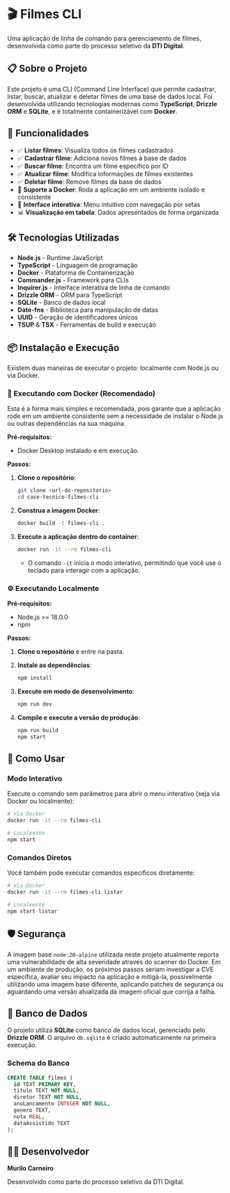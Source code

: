 # 🎬 Filmes CLI

Uma aplicação de linha de comando para gerenciamento de filmes, desenvolvida como parte do processo seletivo da **DTI Digital**.

## 📋 Sobre o Projeto

Este projeto é uma CLI (Command Line Interface) que permite cadastrar, listar, buscar, atualizar e deletar filmes de uma base de dados local. Foi desenvolvida utilizando tecnologias modernas como **TypeScript**, **Drizzle ORM** e **SQLite**, e é totalmente containerizável com **Docker**.

## 🚀 Funcionalidades

- ✅ **Listar filmes**: Visualiza todos os filmes cadastrados
- ✅ **Cadastrar filme**: Adiciona novos filmes à base de dados
- ✅ **Buscar filme**: Encontra um filme específico por ID
- ✅ **Atualizar filme**: Modifica informações de filmes existentes
- ✅ **Deletar filme**: Remove filmes da base de dados
- 🐳 **Suporte a Docker**: Roda a aplicação em um ambiente isolado e consistente
- 🎨 **Interface interativa**: Menu intuitivo com navegação por setas
- 📊 **Visualização em tabela**: Dados apresentados de forma organizada

## 🛠️ Tecnologias Utilizadas

- **Node.js** - Runtime JavaScript
- **TypeScript** - Linguagem de programação
- **Docker** - Plataforma de Containerização
- **Commander.js** - Framework para CLIs
- **Inquirer.js** - Interface interativa de linha de comando
- **Drizzle ORM** - ORM para TypeScript
- **SQLite** - Banco de dados local
- **Date-fns** - Biblioteca para manipulação de datas
- **UUID** - Geração de identificadores únicos
- **TSUP** & **TSX** - Ferramentas de build e execução

## 📦 Instalação e Execução

Existem duas maneiras de executar o projeto: localmente com Node.js ou via Docker.

### 🐳 Executando com Docker (Recomendado)

Esta é a forma mais simples e recomendada, pois garante que a aplicação rode em um ambiente consistente sem a necessidade de instalar o Node.js ou outras dependências na sua máquina.

**Pré-requisitos:**

- Docker Desktop instalado e em execução.

**Passos:**

1.  **Clone o repositório**:

    ```bash
    git clone <url-do-repositorio>
    cd case-tecnico-filmes-cli
    ```

2.  **Construa a imagem Docker**:

    ```bash
    docker build -t filmes-cli .
    ```

3.  **Execute a aplicação dentro do container**:

    ```bash
    docker run -it --rm filmes-cli
    ```

    - O comando `-it` inicia o modo interativo, permitindo que você use o teclado para interagir com a aplicação.

### ⚙️ Executando Localmente

**Pré-requisitos:**

- Node.js \>= 18.0.0
- npm

**Passos:**

1.  **Clone o repositório** e entre na pasta.

2.  **Instale as dependências**:

    ```bash
    npm install
    ```

3.  **Execute em modo de desenvolvimento**:

    ```bash
    npm run dev
    ```

4.  **Compile e execute a versão de produção**:

    ```bash
    npm run build
    npm start
    ```

## 🎯 Como Usar

### Modo Interativo

Execute o comando sem parâmetros para abrir o menu interativo (seja via Docker ou localmente):

```bash
# Via Docker
docker run -it --rm filmes-cli

# Localmente
npm start
```

### Comandos Diretos

Você também pode executar comandos específicos diretamente:

```bash
# Via Docker
docker run -it --rm filmes-cli listar

# Localmente
npm start listar
```

## 🛡️ Segurança

A imagem base `node:20-alpine` utilizada neste projeto atualmente reporta uma vulnerabilidade de alta severidade através do scanner do Docker. Em um ambiente de produção, os próximos passos seriam investigar a CVE específica, avaliar seu impacto na aplicação e mitigá-la, possivelmente utilizando uma imagem base diferente, aplicando patches de segurança ou aguardando uma versão atualizada da imagem oficial que corrija a falha.

## 🧪 Banco de Dados

O projeto utiliza **SQLite** como banco de dados local, gerenciado pelo **Drizzle ORM**. O arquivo `db.sqlite` é criado automaticamente na primeira execução.

### Schema do Banco

```sql
CREATE TABLE filmes (
  id TEXT PRIMARY KEY,
  titulo TEXT NOT NULL,
  diretor TEXT NOT NULL,
  anoLancamento INTEGER NOT NULL,
  genero TEXT,
  nota REAL,
  dataAssistido TEXT
);
```

## 👨‍💻 Desenvolvedor

**Murilo Carneiro**

Desenvolvido como parte do processo seletivo da DTI Digital.

